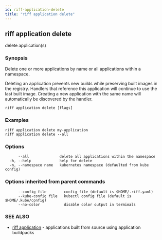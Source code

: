 ```yaml
---
id: riff-application-delete
title: "riff application delete"
---
```

## riff application delete

delete application(s)

### Synopsis

Delete one or more applications by name or all applications within a namespace.

Deleting an application prevents new builds while preserving built images in the
registry. Handlers that reference this application will continue to use the last
built image. Creating a new application with the same name will automatically be
discovered by the handler.

```
riff application delete [flags]
```

### Examples

```
riff application delete my-application
riff application delete --all
```

### Options

```
      --all              delete all applications within the namespace
  -h, --help             help for delete
  -n, --namespace name   kubernetes namespace (defaulted from kube config)
```

### Options inherited from parent commands

```
      --config file        config file (default is $HOME/.riff.yaml)
      --kube-config file   kubectl config file (default is $HOME/.kube/config)
      --no-color           disable color output in terminals
```

### SEE ALSO

* [riff application](riff_application.md)	 - applications built from source using application buildpacks

